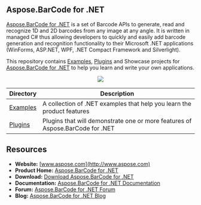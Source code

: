 ## Aspose.BarCode for .NET

[Aspose.BarCode for .NET](http://www.aspose.com/products/barcode/net) is a set of Barcode APIs to generate, read and recognize 1D and 2D barcodes from any image at any angle. It is written in managed C# thus allowing developers to quickly and easily add barcode generation and recognition functionality to their Microsoft .NET applications (WinForms, ASP.NET, WPF, .NET Compact Framework and Silverlight).

This repository contains [Examples](Examples), [Plugins](Plugins) and Showcase projects for [Aspose.BarCode for .NET](http://www.aspose.com/products/barcode/net) to help you learn and write your own applications.

<p align="center">
  <a title="Download complete Aspose.BarCode for .NET source code" href="https://github.com/aspose-barcode/Aspose.BarCode-for-.NET/archive/master.zip">
	<img src="https://raw.github.com/AsposeExamples/java-examples-dashboard/master/images/downloadZip-Button-Large.png" />
  </a>
</p>

Directory | Description
--------- | -----------
[Examples](Examples)  | A collection of .NET examples that help you learn the product features
[Plugins](Plugins)  | Plugins that will demonstrate one or more features of Aspose.BarCode for .NET

## Resources

+ **Website:** [www.aspose.com](http://www.aspose.com)
+ **Product Home:** [Aspose.BarCode for .NET](http://www.aspose.com/products/barcode/net)
+ **Download:** [Download Aspose.BarCode for .NET](https://downloads.aspose.com/barcode/net)
+ **Documentation:** [Aspose.BarCode for .NET Documentation](https://docs.aspose.com//display/barcodenet/Home)
+ **Forum:** [Aspose.BarCode for .NET Forum](http://www.aspose.com/community/forums/aspose.barcode-product-family/193/showforum.aspx)
+ **Blog:** [Aspose.BarCode for .NET Blog](http://www.aspose.com/blogs/aspose-products/aspose-barcode-product-family.html)
